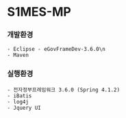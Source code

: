 # S1MES-MP


### 개발환경
```
- Eclipse - eGovFrameDev-3.6.0\n
- Maven
```

### 실행환경
```
- 전자정부프레임워크 3.6.0 (Spring 4.1.2)
- iBatis
- log4j
- Jquery UI
```
#### 
